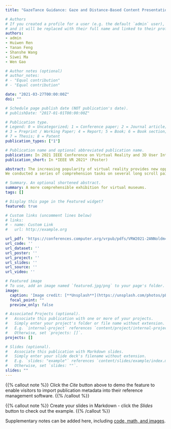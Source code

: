 ```yaml
---
title: "GazeTance Guidance: Gaze and Distance-Based Content Presentation for Virtual Museum"

# Authors
# If you created a profile for a user (e.g. the default `admin` user), write the username (folder name) here 
# and it will be replaced with their full name and linked to their profile.
authors:
- admin
- Huiwen Ren
- Yanan Feng
- Shanshe Wang
- Siwei Ma
- Wen Gao

# Author notes (optional)
# author_notes:
# - "Equal contribution"
# - "Equal contribution"

date: "2021-03-27T00:00:00Z"
doi: ""

# Schedule page publish date (NOT publication's date).
# publishDate: "2017-01-01T00:00:00Z"

# Publication type.
# Legend: 0 = Uncategorized; 1 = Conference paper; 2 = Journal article;
# 3 = Preprint / Working Paper; 4 = Report; 5 = Book; 6 = Book section;
# 7 = Thesis; 8 = Patent
publication_types: ["1"]

# Publication name and optional abbreviated publication name.
publication: In 2021 IEEE Conference on Virtual Reality and 3D User Interfaces Abstracts and Workshops (VRW)
publication_short: In *IEEE VR 2021* (Poster)

abstract: The increasing popularity of virtual reality provides new opportunities for online exhibitions, especially for fragile artwork in museums. However, the limited guidance approaches of virtual museums might hinder the acquisition of knowledge. In this paper, a novel interaction concept is proposed named GazeTance Guidance, which leverages the user’s gaze point and interact-distance towards the region of interest (ROI) and helps users appreciate artworks more organized.
We conducted a series of comprehension tasks on several long scroll paintings and verified the necessity of guidance. Comparing with no-guidance mechanisms, participants showed a better memory performance on the ROIs without compromising presence and user experience.

# Summary. An optional shortened abstract.
summary: A more comprehensible exhibition for virtual museums.
tags: []

# Display this page in the Featured widget?
featured: true

# Custom links (uncomment lines below)
# links:
# - name: Custom Link
#   url: http://example.org

url_pdf: 'https://conferences.computer.org/vrpub/pdfs/VRW2021-2ANNoldm4A10Ml9f63uYC9/136700a462/136700a462.pdf'
url_code: ''
url_dataset: ''
url_poster: ''
url_project: ''
url_slides: ''
url_source: ''
url_video: ''

# Featured image
# To use, add an image named `featured.jpg/png` to your page's folder. 
image:
  caption: 'Image credit: [**Unsplash**](https://unsplash.com/photos/pLCdAaMFLTE)'
  focal_point: ""
  preview_only: false

# Associated Projects (optional).
#   Associate this publication with one or more of your projects.
#   Simply enter your project's folder or file name without extension.
#   E.g. `internal-project` references `content/project/internal-project/index.md`.
#   Otherwise, set `projects: []`.
projects: []

# Slides (optional).
#   Associate this publication with Markdown slides.
#   Simply enter your slide deck's filename without extension.
#   E.g. `slides: "example"` references `content/slides/example/index.md`.
#   Otherwise, set `slides: ""`.
slides: ""
---
```


{{% callout note %}}
Click the *Cite* button above to demo the feature to enable visitors to import publication metadata into their reference management software.
{{% /callout %}}

{{% callout note %}}
Create your slides in Markdown - click the *Slides* button to check out the example.
{{% /callout %}}

Supplementary notes can be added here, including [code, math, and images](https://wowchemy.com/docs/writing-markdown-latex/).
